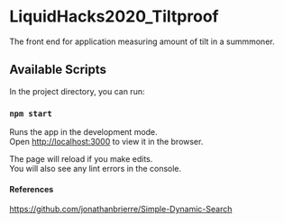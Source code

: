 # LiquidHacks2020_Tiltproof
The front end for application measuring amount of tilt in a summmoner. 

## Available Scripts

In the project directory, you can run:

### `npm start`

Runs the app in the development mode.\
Open [http://localhost:3000](http://localhost:3000) to view it in the browser.

The page will reload if you make edits.\
You will also see any lint errors in the console.

#### References
https://github.com/jonathanbrierre/Simple-Dynamic-Search 